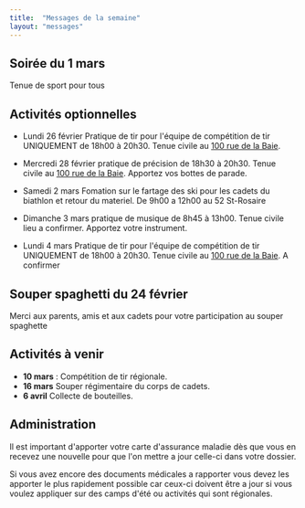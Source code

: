```yaml
---
title:  "Messages de la semaine"
layout: "messages"
---
```


## Soirée du 1 mars

Tenue de sport pour tous

## Activités optionnelles

-  Lundi 26 février  Pratique de tir pour l'équipe de compétition de tir UNIQUEMENT de 18h00 à 20h30. Tenue civile au [100 rue de la Baie](/information/comment-nous-rejoindre/).

-  Mercredi 28 février pratique de précision de 18h30 à 20h30. Tenue civile au [100 rue de la Baie](/information/comment-nous-rejoindre/). Apportez vos bottes de parade.

 - Samedi 2 mars Fomation sur le fartage des ski pour les cadets du biathlon et retour du materiel. De 9h00 a 12h00 au 52 St-Rosaire
     
 - Dimanche 3 mars pratique de musique de 8h45 à 13h00. Tenue civile lieu a confirmer. Apportez votre instrument.

 - Lundi 4 mars Pratique de tir pour l'équipe de compétition de tir UNIQUEMENT de 18h00 à 20h30. Tenue civile au [100 rue de la Baie](/information/comment-nous-rejoindre/). A confirmer

## Souper spaghetti du 24 février
 
Merci aux parents, amis et aux cadets pour votre participation au souper spaghette
  
## Activités à venir

- **10 mars** : Compétition de tir régionale.
- **16 mars** Souper régimentaire du corps de cadets.
- **6 avril** Collecte de bouteilles.

## Administration

Il est important d'apporter votre carte d'assurance maladie dès que vous en recevez une nouvelle pour que l'on mettre a jour celle-ci dans votre dossier.

Si vous avez encore des documents médicales a rapporter vous devez les apporter le plus rapidement possible car ceux-ci doivent être a jour si vous voulez appliquer sur des camps d'été ou activités qui sont régionales.
  
